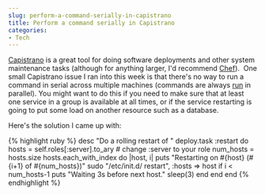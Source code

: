 ```yaml
---
slug: perform-a-command-serially-in-capistrano
title: Perform a command serially in Capistrano
categories:
- Tech
---
```


[Capistrano](http://www.capify.org) is a great tool for doing software deployments and other system maintenance tasks (although for anything larger, I'd recommend [Chef](http://wiki.opscode.com/display/chef/Home)).  One small Capistrano issue I ran into this week is that there's no way to run a command in serial across multiple machines (commands are always [run](http://www.capify.org/index.php/Run) in parallel). You might want to do this if you need to make sure that at least one service in a group is available at all times, or if the service restarting is going to put some load on another resource such as a database.

Here's the solution I came up with:

{% highlight ruby %}
desc "Do a rolling restart of <service>"
deploy.task :restart do
  hosts = self.roles[:server].to_ary # change :server to your role
  num_hosts = hosts.size
  hosts.each_with_index do |host, i|
    puts "Restarting <service> on #{host} (#{i+1} of #{num_hosts})"
    sudo "/etc/init.d/<sevice> restart", :hosts => host
    if i < num_hosts-1
      puts "Waiting 3s before next host."
      sleep(3)
    end
  end
end
{% endhighlight %}

